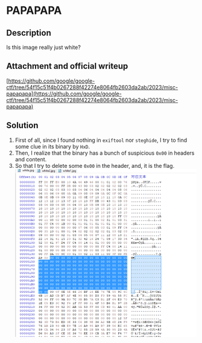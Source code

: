 # PAPAPAPA
## Description
Is this image really just white?
## Attachment and official writeup
[https://github.com/google/google-ctf/tree/54f15c51f4b0267288f42274e8064fb2603da2ab/2023/misc-papapapa](https://github.com/google/google-ctf/tree/54f15c51f4b0267288f42274e8064fb2603da2ab/2023/misc-papapapa)
## Solution
1. First of all, since I found nothing in `exiftool` nor `steghide`, I try to find some clue in its binary by `HxD`.
2. Then, I realize that the binary has a bunch of suspicious `0x00` in headers and content.
3. So that I try to delete some `0x00` in the header, and, it is the flag.
![1687685648575](image/solve/1687685648575.png)